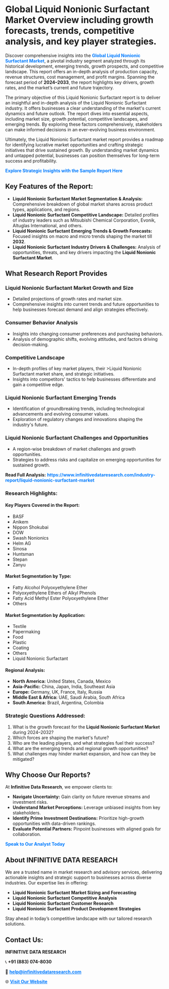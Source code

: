 <h1>Global Liquid Nonionic Surfactant Market Overview including growth forecasts, trends, competitive analysis, and key player strategies.</h1>
<p>
Discover comprehensive insights into the 
<a href="https://www.infinitivedataresearch.com/industry-report/liquid-nonionic-surfactant-market" rel="dofollow" style="color: #007BFF; text-decoration: none;"><strong>Global Liquid Nonionic Surfactant Market</strong></a>, a pivotal industry segment analyzed through its historical development, emerging trends, growth prospects, and competitive landscape. This report offers an in-depth analysis of production capacity, revenue structures, cost management, and profit margins. Spanning the forecast period of <strong>2024–2033</strong>, the report highlights key drivers, growth rates, and the market’s current and future trajectory.
</p>
<p>
The primary objective of this Liquid Nonionic Surfactant report is to deliver an insightful and in-depth analysis of the Liquid Nonionic Surfactant industry. It offers businesses a clear understanding of the market's current dynamics and future outlook. The report dives into essential aspects, including market size, growth potential, competitive landscapes, and emerging trends. By exploring these factors comprehensively, stakeholders can make informed decisions in an ever-evolving business environment.
</p>
<p>
Ultimately, the Liquid Nonionic Surfactant market report provides a roadmap for identifying lucrative market opportunities and crafting strategic initiatives that drive sustained growth. By understanding market dynamics and untapped potential, businesses can position themselves for long-term success and profitability.
</p>
<p>
<a href="https://www.infinitivedataresearch.com/request-sample/reportId=112076" style="color: #007BFF; text-decoration: none;"><strong>Explore Strategic Insights with the Sample Report Here</strong></a>
</p>

<h2>Key Features of the Report:</h2>
<ul>
<li><strong>Liquid Nonionic Surfactant Market Segmentation & Analysis:</strong> Comprehensive breakdown of global market shares across product types, applications, and regions.</li>
<li><strong>Liquid Nonionic Surfactant Competitive Landscape:</strong> Detailed profiles of industry leaders such as Mitsubishi Chemical Corporation, Evonik, Altuglas International, and others.</li>
<li><strong>Liquid Nonionic Surfactant Emerging Trends & Growth Forecasts:</strong> Focused insights on macro and micro trends shaping the market till <strong>2032</strong>.</li>
<li><strong>Liquid Nonionic Surfactant Industry Drivers & Challenges:</strong> Analysis of opportunities, threats, and key drivers impacting the <strong>Liquid Nonionic Surfactant Market</strong>.</li>
</ul>

<h2>What Research Report Provides</h2>
<h3>Liquid Nonionic Surfactant Market Growth and Size</h3>
<ul>
<li>Detailed projections of growth rates and market size.</li>
<li>Comprehensive insights into current trends and future opportunities to help businesses forecast demand and align strategies effectively.</li>
</ul>

<h3>Consumer Behavior Analysis</h3>
<ul>
<li>Insights into changing consumer preferences and purchasing behaviors.</li>
<li>Analysis of demographic shifts, evolving attitudes, and factors driving decision-making.</li>
</ul>

<h3>Competitive Landscape</h3>
<ul>
<li>In-depth profiles of key market players, their >Liquid Nonionic Surfactant market share, and strategic initiatives.</li>
<li>Insights into competitors' tactics to help businesses differentiate and gain a competitive edge.</li>
</ul>

<h3>Liquid Nonionic Surfactant Emerging Trends</h3>
<ul>
<li>Identification of groundbreaking trends, including technological advancements and evolving consumer values.</li>
<li>Exploration of regulatory changes and innovations shaping the industry's future.</li>
</ul>

<h3>Liquid Nonionic Surfactant Challenges and Opportunities</h3>
<ul>
<li>A region-wise breakdown of market challenges and growth opportunities.</li>
<li>Strategies to address risks and capitalize on emerging opportunities for sustained growth.</li>
</ul>
<p><strong>Read Full Analysis:</strong> <a href="https://www.infinitivedataresearch.com/industry-report/liquid-nonionic-surfactant-market" rel="dofollow" style="color: #007BFF; text-decoration: none;"><strong>https://www.infinitivedataresearch.com/industry-report/liquid-nonionic-surfactant-market</strong></a></p>
<h3>Research Highlights:</h3>
<h4>Key Players Covered in the Report:</h4>
<ul><li>BASF</li><li>Anikem</li><li>Nippon Shokubai</li><li>DOW</li><li>Swash Nonionics</li><li>Helm AG</li><li>Sinosa</li><li>Huntsman</li><li>Stepan</li><li>Zanyu</li></ul>
<h4>Market Segmentation by Type:</h4>
<ul><li>Fatty Alcohol Polyoxyethylene Ether</li><li>Polyoxyethylene Ethers of Alkyl Phenols</li><li>Fatty Acid Methyl Ester Polyoxyethylene Ether</li><li>Others</li></ul>
<h4>Market Segmentation by Application:</h4>
<ul><li>Textile</li><li>Papermaking</li><li>Food</li><li>Plastic</li><li>Coating</li><li>Others</li><li>Liquid Nonionic Surfactant</li></ul>

<h4>Regional Analysis:</h4>
<ul>
<li><strong>North America:</strong> United States, Canada, Mexico</li>
<li><strong>Asia-Pacific:</strong> China, Japan, India, Southeast Asia</li>
<li><strong>Europe:</strong> Germany, UK, France, Italy, Russia</li>
<li><strong>Middle East & Africa:</strong> UAE, Saudi Arabia, South Africa</li>
<li><strong>South America:</strong> Brazil, Argentina, Colombia</li>
</ul>

<h3>Strategic Questions Addressed:</h3>
<ol>
<li>What is the growth forecast for the <strong>Liquid Nonionic Surfactant Market</strong> during 2024–2032?</li>
<li>Which forces are shaping the market's future?</li>
<li>Who are the leading players, and what strategies fuel their success?</li>
<li>What are the emerging trends and regional growth opportunities?</li>
<li>What challenges may hinder market expansion, and how can they be mitigated?</li>
</ol>

<h2>Why Choose Our Reports?</h2>
<p>At <strong>Infinitive Data Research</strong>, we empower clients to:</p>
<ul>
<li><strong>Navigate Uncertainty:</strong> Gain clarity on future revenue streams and investment risks.</li>
<li><strong>Understand Market Perceptions:</strong> Leverage unbiased insights from key stakeholders.</li>
<li><strong>Identify Prime Investment Destinations:</strong> Prioritize high-growth opportunities with data-driven rankings.</li>
<li><strong>Evaluate Potential Partners:</strong> Pinpoint businesses with aligned goals for collaboration.</li>
</ul>
<p><a href="https://www.infinitivedataresearch.com/industry-report/liquid-nonionic-surfactant-market" rel="dofollow" style="color: #007BFF; text-decoration: none;"><strong>Speak to Our Analyst Today</strong></a></p>

<h2>About INFINITIVE DATA RESEARCH</h2>
<p>We are a trusted name in market research and advisory services, delivering actionable insights and strategic support to businesses across diverse industries. Our expertise lies in offering:</p>
<ul>
<li><strong>Liquid Nonionic Surfactant Market Sizing and Forecasting</strong></li>
<li><strong>Liquid Nonionic Surfactant Competitive Analysis</strong></li>
<li><strong>Liquid Nonionic Surfactant Customer Research</strong></li>
<li><strong>Liquid Nonionic Surfactant Product Development Strategies</strong></li>
</ul>
<p>Stay ahead in today’s competitive landscape with our tailored research solutions.</p>

<h2>Contact Us:</h2>
<p><strong>INFINITIVE DATA RESEARCH</strong></p>
<p>📞 <strong>+91 (883) 074-8030</strong></p>
<p>📧 <strong><a href="mailto:help@infinitivedataresearch.com" style="color: #007BFF;">help@infinitivedataresearch.com</a></strong></p>
<p>🌐 <strong><a href="https://www.infinitivedataresearch.com" rel="dofollow" style="color: #007BFF;">Visit Our Website</a></strong></p>